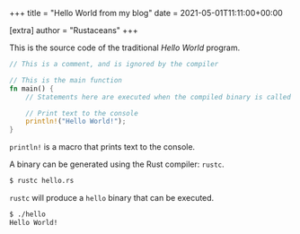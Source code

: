 +++
title = "Hello World from my blog"
date = 2021-05-01T11:11:00+00:00

[extra]
author = "Rustaceans"
+++

This is the source code of the traditional *Hello World* program.

<!-- more -->

```rust
// This is a comment, and is ignored by the compiler

// This is the main function
fn main() {
    // Statements here are executed when the compiled binary is called

    // Print text to the console
    println!("Hello World!");
}
```

`println!` is a macro that prints text to the console.

A binary can be generated using the Rust compiler: `rustc`.

```bash
$ rustc hello.rs
```

`rustc` will produce a `hello` binary that can be executed.

```bash
$ ./hello
Hello World!
```